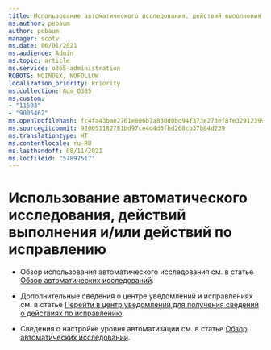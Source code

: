 ```yaml
---
title: Использование автоматического исследования, действий выполнения и/или действий по исправлению
ms.author: pebaum
author: pebaum
manager: scotv
ms.date: 06/01/2021
ms.audience: Admin
ms.topic: article
ms.service: o365-administration
ROBOTS: NOINDEX, NOFOLLOW
localization_priority: Priority
ms.collection: Adm_O365
ms.custom:
- "11503"
- "9005462"
ms.openlocfilehash: fc4fa43bae2761e806b7a830d0bd94f373e273ef8fe32912399a527070a2a553
ms.sourcegitcommit: 920051182781bd97ce4d4d6fbd268cb37b84d239
ms.translationtype: HT
ms.contentlocale: ru-RU
ms.lasthandoff: 08/11/2021
ms.locfileid: "57897517"
---
```

# <a name="using-automated-investigation-executing-actions-andor-remediation-actions"></a>Использование автоматического исследования, действий выполнения и/или действий по исправлению

- Обзор использования автоматического исследования см. в статье [Обзор автоматических исследований](https://docs.microsoft.com/microsoft-365/security/defender-endpoint/automated-investigations).

- Дополнительные сведения о центре уведомлений и исправлениях см. в статье [Перейти в центр уведомлений для получения сведений о действиях по исправлению](https://docs.microsoft.com/security/defender-endpoint/auto-investigation-action-center).

- Сведения о настройке уровня автоматизации см. в статье [Обзор автоматических исследований](https://docs.microsoft.com/microsoft-365/security/defender-endpoint/automated-investigations).